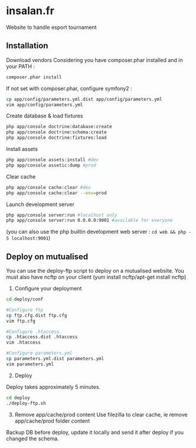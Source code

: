insalan.fr
==========

Website to handle esport tournament

Installation
------------

Download vendors
Considering you have composer.phar installed and in your PATH :

```bash
composer.phar install
```

If not set with composer.phar, configure symfony2 : 

```bash
cp app/config/parameters.yml.dist app/config/parameters.yml
vim app/config/parameters.yml
```

Create database & load fixtures

```bash
php app/console doctrine:database:create
php app/console doctrine:schema:create
php app/console doctrine:fixtures:load
```

Install assets

```bash
php app/console assets:install #dev
php app/console assetic:dump #prod
```

Clear cache

```bash
php app/console cache:clear #dev
php app/console cache:clear --env=prod
```

Launch development server

```bash
php app/console server:run #localhost only
php app/console server:run 0.0.0.0:9001 #available for everyone 
```
(you can also use the php builtin development web server : `cd web && php -S localhost:9001`)

Deploy on mutualised
--------------------

You can use the deploy-ftp script to deploy on a mutualised website.
You must also have ncftp on your client (yum install ncftp/apt-get install ncftp)

1) Configure your deployment

```bash
cd deploy/conf

#Configure ftp
cp ftp.cfg.dist ftp.cfg
vim ftp.cfg

#Configure .htaccess
cp .htaccess.dist .htaccess
vim .htaccess

#Configure parameters.yml
cp parameters.yml.dist parameters.yml
vim parameters.yml
```

2) Deploy

Deploy takes approximately 5 minutes.

```bash
cd deploy
./deploy-ftp.sh
```

3) Remove app/cache/prod content
Use filezilla to clear cache, ie remove app/cache/prod folder content

Backup DB before deploy, update it locally and send it after deploy if you changed the schema.

